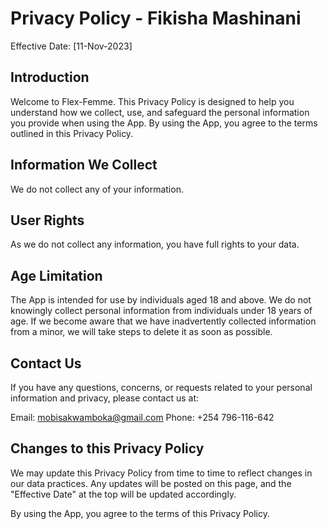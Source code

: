 # Privacy Policy - Fikisha Mashinani

Effective Date: [11-Nov-2023]

## Introduction

Welcome to Flex-Femme.
This Privacy Policy is designed to help you understand how we collect, use, and safeguard the personal information you provide when using the App. 
By using the App, you agree to the terms outlined in this Privacy Policy.

## Information We Collect
We do not collect any of your information.

## User Rights

As we do not collect any information, you have full rights to your data.


## Age Limitation

The App is intended for use by individuals aged 18 and above. We do not knowingly collect personal information from individuals under 18 years of age. If we become aware that we have inadvertently collected information from a minor, we will take steps to delete it as soon as possible.

## Contact Us

If you have any questions, concerns, or requests related to your personal information and privacy, please contact us at:

Email: mobisakwamboka@gmail.com 
Phone: +254 796-116-642

## Changes to this Privacy Policy

We may update this Privacy Policy from time to time to reflect changes in our data practices. Any updates will be posted on this page, and the "Effective Date" at the top will be updated accordingly.

By using the App, you agree to the terms of this Privacy Policy.
